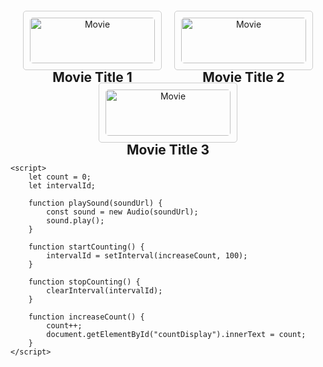<!DOCTYPE html>
<html lang="en">
<head>
    <meta charset="UTF-8">
    <meta name="viewport" content="width=device-width, initial-scale=1.0">
    <title>Popcorn Site</title>
    <style>
        #movies {
            display: flex;
            flex-wrap: wrap;
            gap: 20px;
            justify-content: center;
            padding: 20px;
        }
        .movie {
            width: 200px;
            padding: 10px;
            border: 1px solid #ccc;
            border-radius: 5px;
            text-align: center;
            cursor: pointer;
            transition: transform 0.2s;
        }
        .movie img {
            width: 100%;
            border-radius: 5px;
        }
        .movie h2 {
            margin-top: 10px;
        }
    </style>
</head>
<body>
    <div id="movies">
        <div class="movie" onclick="playSound('popcorn.mp3')" onmousedown="startCounting()" onmouseup="stopCounting()">
            <img src="https://via.placeholder.com/150" alt="Movie">
            <h2>Movie Title 1</h2>
        </div>
        <div class="movie" onclick="playSound('popcorn.mp3')" onmousedown="startCounting()" onmouseup="stopCounting()">
            <img src="https://via.placeholder.com/150" alt="Movie">
            <h2>Movie Title 2</h2>
        </div>
        <div class="movie" onclick="playSound('popcorn.mp3')" onmousedown="startCounting()" onmouseup="stopCounting()">
            <img src="https://via.placeholder.com/150" alt="Movie">
            <h2>Movie Title 3</h2>
        </div>
        <!-- 여기에 추가 영화 정보를 계속해서 추가할 수 있습니다 -->
    </div>

    <script>
        let count = 0;
        let intervalId;

        function playSound(soundUrl) {
            const sound = new Audio(soundUrl);
            sound.play();
        }

        function startCounting() {
            intervalId = setInterval(increaseCount, 100);
        }

        function stopCounting() {
            clearInterval(intervalId);
        }

        function increaseCount() {
            count++;
            document.getElementById("countDisplay").innerText = count;
        }
    </script>
</body>
</html>

